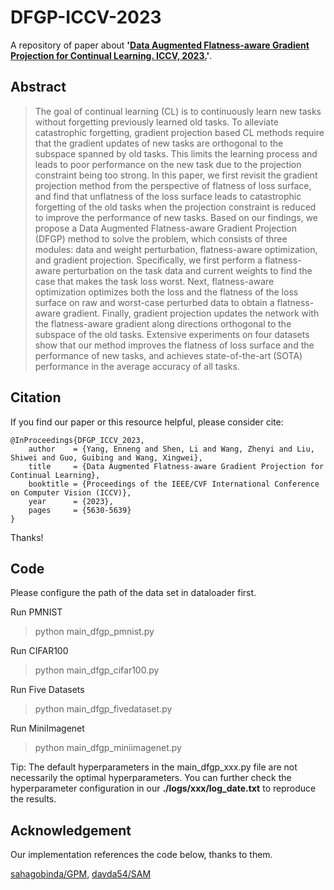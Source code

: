 # DFGP-ICCV-2023

A repository of paper about **'[Data Augmented Flatness-aware Gradient Projection for Continual Learning. ICCV, 2023.](https://openaccess.thecvf.com/content/ICCV2023/papers/Yang_Data_Augmented_Flatness-aware_Gradient_Projection_for_Continual_Learning_ICCV_2023_paper.pdf)'**.

## Abstract
> The goal of continual learning (CL) is to continuously learn new tasks without forgetting previously learned old tasks. To alleviate catastrophic forgetting, gradient projection based CL methods require that the gradient updates of new tasks are orthogonal to the subspace spanned by old tasks. This limits the learning process and leads to poor performance on the new task due to the projection constraint being too strong. In this paper, we first revisit the gradient projection method from the perspective of flatness of loss surface, and find that unflatness of the loss surface leads to catastrophic forgetting of the old tasks when the projection constraint is reduced to improve the performance of new tasks. Based on our findings, we propose a Data Augmented Flatness-aware Gradient Projection (DFGP) method to solve the problem, which consists of three modules: data and weight perturbation, flatness-aware optimization, and gradient projection. Specifically, we first perform a flatness-aware perturbation on the task data and current weights to find the case that makes the task loss worst. Next, flatness-aware optimization optimizes both the loss and the flatness of the loss surface on raw and worst-case perturbed data to obtain a flatness-aware gradient. Finally, gradient projection updates the network with the flatness-aware gradient along directions orthogonal to the subspace of the old tasks. Extensive experiments on four datasets show that our method improves the flatness of loss surface and the performance of new tasks, and achieves state-of-the-art (SOTA) performance in the average accuracy of all tasks.


## Citation
If you find our paper or this resource helpful, please consider cite:
```
@InProceedings{DFGP_ICCV_2023,
    author    = {Yang, Enneng and Shen, Li and Wang, Zhenyi and Liu, Shiwei and Guo, Guibing and Wang, Xingwei},
    title     = {Data Augmented Flatness-aware Gradient Projection for Continual Learning},
    booktitle = {Proceedings of the IEEE/CVF International Conference on Computer Vision (ICCV)},
    year      = {2023},
    pages     = {5630-5639}
}
```
Thanks!


## Code

Please configure the path of the data set in dataloader first.

Run PMNIST
> python main_dfgp_pmnist.py

Run CIFAR100
> python main_dfgp_cifar100.py

Run Five Datasets
> python main_dfgp_fivedataset.py

Run MiniImagenet
> python main_dfgp_miniimagenet.py


Tip: The default hyperparameters in the main_dfgp_xxx.py file are not necessarily the optimal hyperparameters. You can further check the hyperparameter configuration in our **./logs/xxx/log_date.txt** to reproduce the results.


## Acknowledgement
Our implementation references the code below, thanks to them.

[sahagobinda/GPM](https://github.com/sahagobinda/GPM), [davda54/SAM](https://github.com/davda54/sam)
